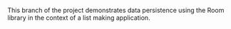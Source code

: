 This branch of the project demonstrates data persistence using the Room library in the context of a 
list making application. 